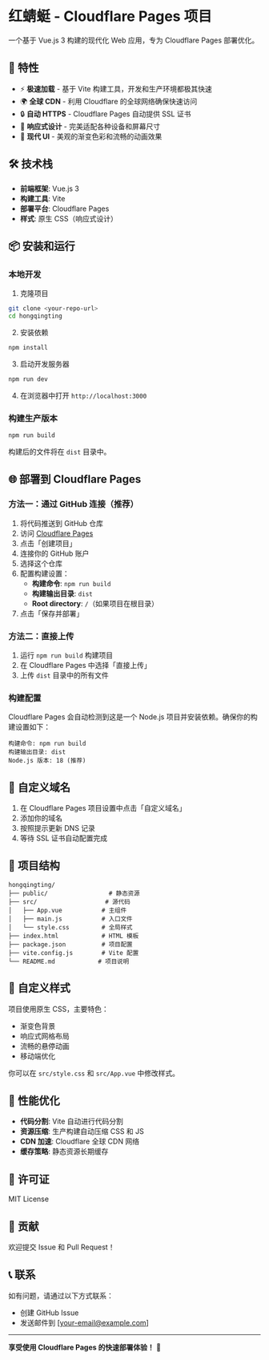 # 红蜻蜓 - Cloudflare Pages 项目

一个基于 Vue.js 3 构建的现代化 Web 应用，专为 Cloudflare Pages 部署优化。

## 🚀 特性

- ⚡ **极速加载** - 基于 Vite 构建工具，开发和生产环境都极其快速
- 🌍 **全球 CDN** - 利用 Cloudflare 的全球网络确保快速访问
- 🔒 **自动 HTTPS** - Cloudflare Pages 自动提供 SSL 证书
- 📱 **响应式设计** - 完美适配各种设备和屏幕尺寸
- 🎨 **现代 UI** - 美观的渐变色彩和流畅的动画效果

## 🛠️ 技术栈

- **前端框架**: Vue.js 3
- **构建工具**: Vite
- **部署平台**: Cloudflare Pages
- **样式**: 原生 CSS（响应式设计）

## 📦 安装和运行

### 本地开发

1. 克隆项目
```bash
git clone <your-repo-url>
cd hongqingting
```

2. 安装依赖
```bash
npm install
```

3. 启动开发服务器
```bash
npm run dev
```

4. 在浏览器中打开 `http://localhost:3000`

### 构建生产版本

```bash
npm run build
```

构建后的文件将在 `dist` 目录中。

## 🌐 部署到 Cloudflare Pages

### 方法一：通过 GitHub 连接（推荐）

1. 将代码推送到 GitHub 仓库
2. 访问 [Cloudflare Pages](https://pages.cloudflare.com/)
3. 点击「创建项目」
4. 连接你的 GitHub 账户
5. 选择这个仓库
6. 配置构建设置：
   - **构建命令**: `npm run build`
   - **构建输出目录**: `dist`
   - **Root directory**: `/`（如果项目在根目录）
7. 点击「保存并部署」

### 方法二：直接上传

1. 运行 `npm run build` 构建项目
2. 在 Cloudflare Pages 中选择「直接上传」
3. 上传 `dist` 目录中的所有文件

### 构建配置

Cloudflare Pages 会自动检测到这是一个 Node.js 项目并安装依赖。确保你的构建设置如下：

```
构建命令: npm run build
构建输出目录: dist
Node.js 版本: 18 (推荐)
```

## 🔧 自定义域名

1. 在 Cloudflare Pages 项目设置中点击「自定义域名」
2. 添加你的域名
3. 按照提示更新 DNS 记录
4. 等待 SSL 证书自动配置完成

## 📁 项目结构

```
hongqingting/
├── public/                 # 静态资源
├── src/                   # 源代码
│   ├── App.vue           # 主组件
│   ├── main.js           # 入口文件
│   └── style.css         # 全局样式
├── index.html            # HTML 模板
├── package.json          # 项目配置
├── vite.config.js        # Vite 配置
└── README.md            # 项目说明
```

## 🎨 自定义样式

项目使用原生 CSS，主要特色：

- 渐变色背景
- 响应式网格布局
- 流畅的悬停动画
- 移动端优化

你可以在 `src/style.css` 和 `src/App.vue` 中修改样式。

## 🚀 性能优化

- **代码分割**: Vite 自动进行代码分割
- **资源压缩**: 生产构建自动压缩 CSS 和 JS
- **CDN 加速**: Cloudflare 全球 CDN 网络
- **缓存策略**: 静态资源长期缓存

## 📝 许可证

MIT License

## 🤝 贡献

欢迎提交 Issue 和 Pull Request！

## 📞 联系

如有问题，请通过以下方式联系：

- 创建 GitHub Issue
- 发送邮件到 [your-email@example.com]

---

**享受使用 Cloudflare Pages 的快速部署体验！** 🎉